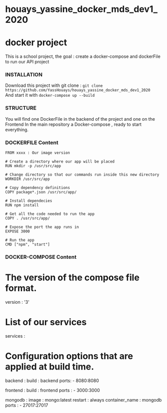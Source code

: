 # houays_yassine_docker_mds_dev1_2020
# docker project
This is a school project, the goal : create a docker-compose and dockerFile to run our API project
### INSTALLATION
Download this project with git clone : ``` git clone https://github.com/YassHouays/houays_yassine_docker_mds_dev1_2020 ``` </Br>
And start it with ``` docker-compose up --build  ```

### STRUCTURE
You will find one DockerFile in the backend of the project and one on the Frontend
In the main repository a Docker-compose , ready to start everything.

### DOCKERFILE Content
```
FROM xxxx : Our image version

# Create a directory where our app will be placed
RUN mkdir -p /usr/src/app

# Change directory so that our commands run inside this new directory
WORKDIR /usr/src/app

# Copy dependency definitions
COPY package*.json /usr/src/app/

# Install dependecies
RUN npm install

# Get all the code needed to run the app
COPY . /usr/src/app/

# Expose the port the app runs in
EXPOSE 3000

# Run the app
CMD ["npm", "start"]
```

### DOCKER-COMPOSE Content

# The version of the compose file format.
version : '3'

# List of our services

services : 

# Configuration options that are applied at build time.

  backend :
    build : backend 
    ports: 
      - 8080:8080
    
  frontend :
    build : frontend
    ports : 
      - 3000:3000

  mongodb : 
    image : mongo:latest
    restart : always
    container_name : mongodb 
    ports : 
      - 27017:27017